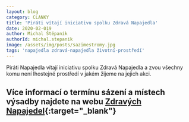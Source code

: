 ```yaml
---
layout: blog
category: CLANKY
title: 'Piráti vítají iniciativu spolku Zdravá Napajedla'
date: 2020-02-019
author: Michal Štěpaník
authorId: michal.stepanik
image: /assets/img/posts/sazimestromy.jpg
tags: 'napajedla zdravá-napajedla životní-prostředí'
---
```

Piráti Napajedla vítají iniciativu spolku Zdravá Napajedla a zvou všechny komu není lhostejné prostředí v jakém žijeme na jejich akci.


Více informací o termínu sázení a místech výsadby najdete na webu [Zdravých Napajedel](https://www.https://www.zdravanapajedla.cz/sazime-budoucnost-stromy-pro-napajedla/){:target="_blank"}
---
